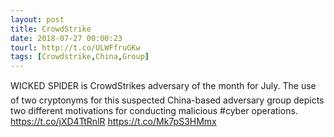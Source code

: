 ```yaml
---
layout: post
title: CrowdStrike
date: 2018-07-27 00:00:23
tourl: http://t.co/ULWFfruGKw
tags: [Crowdstrike,China,Group]
---
```

WICKED SPIDER is CrowdStrikes adversary of the month for July. The use of two cryptonyms for this suspected China-based adversary group depicts two different motivations for conducting malicious #cyber operations. https://t.co/jXD4TtRnlR https://t.co/Mk7pS3HMmx